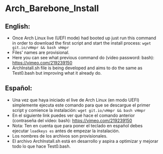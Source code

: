 # Arch_Barebone_Install

## English:
- Once Arch Linux live (UEFI mode) had booted up just run this command in order to download the first script and start the install process: `wget git.io/vHmpr && bash vHmpr`
- Files' names are provisional.
- Here you can see what previous command do (video password: bash): https://vimeo.com/219239150
- ArchInstall.sh file is being developed and aims to do the same as Test0.bash but improving what it already do.

## Español:
- Una vez que haya iniciado el live de Arch Linux (en modo UEFI) simplemente ejecuta este comando para que se descargue el primer script y comience la instalación: `wget git.io/vHmpr && bash vHmpr`
- En el siguiente link puedes ver qué hace el comando anterior (contraseña del vídeo: bash): https://vimeo.com/219239150
- Nota: Ten en cuenta que para poner el teclado en español debes ejecutar `loadkeys es` antes de empezar la instalación.
- Los nombres de los archivos son provisionales.
- El archivo ArchInstall.sh está en desarrollo y aspira a optimizar y mejorar todo lo que hace Test0.bash.
